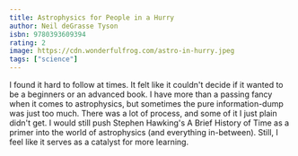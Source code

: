 ```yaml
---
title: Astrophysics for People in a Hurry
author: Neil deGrasse Tyson
isbn: 9780393609394
rating: 2
image: https://cdn.wonderfulfrog.com/astro-in-hurry.jpeg
tags: ["science"]
---
```


I found it hard to follow at times. It felt like it couldn't decide if it wanted to be a beginners or an advanced book. I have more than a passing fancy when it comes to astrophysics, but sometimes the pure information-dump was just too much. There was a lot of process, and some of it I just plain didn't get. I would still push Stephen Hawking's A Brief History of Time as a primer into the world of astrophysics (and everything in-between). Still, I feel like it serves as a catalyst for more learning.
